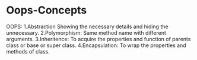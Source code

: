 # Oops-Concepts
OOPS:
1.Abstraction
    Showing the necessary details and hiding the unnecessary.
2.Polymorphism:
    Same method name with different arguments.
3.Inheritence:
    To acquire the properties and function of parents class or base or super class.
4.Encapsulation:
    To wrap the properties and methods of class.
    

